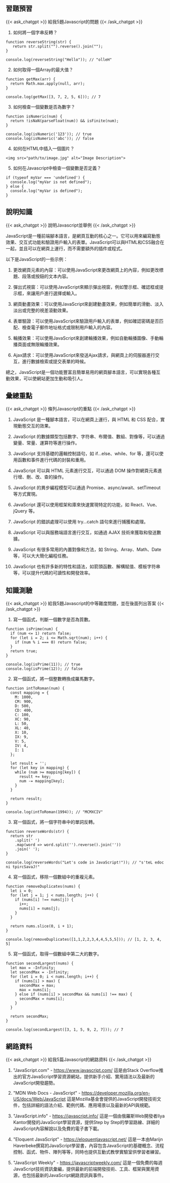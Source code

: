 ## 習題預習
{{< ask_chatgpt >}}
給我5題Javascript的問題
{{< /ask_chatgpt >}}



1. 如何將一個字串反轉？

```
function reverseString(str) {
   return str.split("").reverse().join("");
}

console.log(reverseString("Hello")); // "olleH"
```

2. 如何取得一個Array的最大值？

```
function getMax(arr) {
  return Math.max.apply(null, arr);
}

console.log(getMax([3, 7, 2, 5, 6])); // 7
```

3. 如何檢查一個變數是否為數字？

```
function isNumeric(num) {
  return !isNaN(parseFloat(num)) && isFinite(num);
}

console.log(isNumeric('123')); // true
console.log(isNumeric('abc')); // false
```

4. 如何在HTML中插入一個圖片？

```
<img src="path/to/image.jpg" alt="Image Description">
```

5. 如何在Javascript中檢查一個變數是否定義？

```
if (typeof myVar === 'undefined') {
  console.log("myVar is not defined");
} else {
  console.log("myVar is defined");
}
```   

## 說明知識
{{< ask_chatgpt >}}
說明Javascript並舉例
{{< /ask_chatgpt >}}



JavaScript是一種前端腳本語言，是網頁互動的核心之一。它可以用來編寫動態效果、交互式功能和驗證用戶輸入的表單。JavaScript可以與HTML和CSS融合在一起，並且可以在網頁上運行，而不需要額外的插件或程式。

以下是JavaScript的一些示例：

1. 更改網頁元素的內容：可以使用JavaScript來更改網頁上的內容，例如更改標題、段落或按鈕的文本內容。

2. 彈出式視窗：可以使用JavaScript來顯示彈出視窗，例如警示框、確認框或提示框，來讓用戶進行選擇或輸入。

3. 網頁動畫效果：可以使用JavaScript來創建動畫效果，例如簡單的滑動、淡入淡出或完整的視差滾動效果。

4. 表單驗證：可以使用JavaScript來驗證用戶輸入的表單，例如確認密碼是否匹配、檢查電子郵件地址格式或限制用戶輸入的內容。

5. 輪播效果：可以使用JavaScript來創建輪播效果，例如自動輪播圖像、手動輪播頁面或無限輪播效果。

6. Ajax請求：可以使用JavaScript來發送Ajax請求，與網頁上的伺服器進行交互，進行數據檢索或提交表單的時候。

總之，JavaScript是一個功能豐富且簡單易用的網頁腳本語言，可以實現各種互動效果，可以使網站更加生動和吸引人。   

## 彙總重點
{{< ask_chatgpt >}}
條列Javascript的重點
{{< /ask_chatgpt >}}



1. JavaScript 是一種腳本語言，可以在網頁上運行，與 HTML 和 CSS 配合，實現動態交互的效果。

2. JavaScript 的數據類型包括數字、字符串、布爾值、數組、對像等，可以通過變量、常量、運算符等進行操作。

3. JavaScript 支持基礎的邏輯控制語句，如 if…else、while、for 等，還可以使用函數和事件進行代碼的封裝和重用。

4. JavaScript 可以與 HTML 元素進行交互，可以通過 DOM 操作對網頁元素進行增、刪、改、查的操作。

5. JavaScript 的異步編程模型可以通過 Promise、async/await、setTimeout 等方式實現。

6. JavaScript 還可以使用框架和庫來快速實現特定的功能，如 React、Vue、jQuery 等。

7. JavaScript 的錯誤處理可以使用 try…catch 語句來進行捕獲和處理。

8. JavaScript 可以與服務端語言進行交互，如通過 AJAX 技術來獲取和發送數據。

9. JavaScript 有很多常用的內置對像和方法，如 String、Array、Math、Date 等，可以大大簡化編程任務。

10. JavaScript 也有許多新的特性和語法，如箭頭函數、解構賦值、模板字符串等，可以提升代碼的可讀性和開發效率。   

## 知識測驗
{{< ask_chatgpt >}}
給我5題Javascript的中等難度問題，並在後面列出答案
{{< /ask_chatgpt >}}



1. 寫一個函式，判斷一個數字是否為質數。

```
function isPrime(num) {
  if (num <= 1) return false;
  for (let i = 2; i <= Math.sqrt(num); i++) {
    if (num % i === 0) return false;
  }
  return true;
}

console.log(isPrime(11)); // true
console.log(isPrime(12)); // false
```


2. 寫一個函式，將一個整數轉換成羅馬數字。

```
function intToRoman(num) {
  const mapping = {
    M: 1000,
    CM: 900,
    D: 500,
    CD: 400,
    C: 100,
    XC: 90,
    L: 50,
    XL: 40,
    X: 10,
    IX: 9,
    V: 5,
    IV: 4,
    I: 1
  };

  let result = '';
  for (let key in mapping) {
    while (num >= mapping[key]) {
      result += key;
      num -= mapping[key];
    }
  }

  return result;
}

console.log(intToRoman(1994)); // "MCMXCIV"
```


3. 寫一個函式，將一個字符串中的單詞反轉。

```
function reverseWords(str) {
  return str
    .split(' ')
    .map(word => word.split('').reverse().join(''))
    .join(' ');
}

console.log(reverseWords("Let's code in JavaScript!")); // "s'teL edoc ni tpircSavaJ!"
```


4. 寫一個函式，移除一個數組中的重複元素。

```
function removeDuplicates(nums) {
  let i = 0;
  for (let j = 1; j < nums.length; j++) {
    if (nums[i] !== nums[j]) {
      i++;
      nums[i] = nums[j];
    }
  }
  
  return nums.slice(0, i + 1);
}

console.log(removeDuplicates([1,1,2,2,3,4,4,5,5,5])); // [1, 2, 3, 4, 5]
```


5. 寫一個函式，取得一個數組中第二大的數字。

```
function secondLargest(nums) {
  let max = -Infinity;
  let secondMax = -Infinity;
  for (let i = 0; i < nums.length; i++) {
    if (nums[i] > max) {
      secondMax = max;
      max = nums[i];
    } else if (nums[i] > secondMax && nums[i] !== max) {
      secondMax = nums[i];
    }
  }
  
  return secondMax;
}

console.log(secondLargest([3, 1, 5, 9, 2, 7])); // 7
```   

## 網路資料
{{< ask_chatgpt >}}
給我5篇Javascript的網路資料
{{< /ask_chatgpt >}}



1. "JavaScript.com" - https://www.javascript.com/
這是由Stack Overflow推出的官方JavaScript學習資源網站，提供新手介紹、實用語法以及最新的JavaScript開發趨勢。

2. "MDN Web Docs - JavaScript" - https://developer.mozilla.org/en-US/docs/Web/JavaScript
這是Mozilla基金會提供的JavaScript開發技術文件，包括詳細的語法介紹、範例代碼、應用場景以及最新的API與規範。

3. "JavaScript.info" - https://javascript.info/
這是一個由俄羅斯Web開發者Ilya Kantor開發的JavaScript學習資源，提供Step by Step的學習路線、詳細的JavaScript內容解說以及免費的電子書下載。

4. "Eloquent JavaScript" - https://eloquentjavascript.net/
這是一本由Marijn Haverbeke撰寫的JavaScript學習書，內容包含JavaScript的基礎概念、流程控制、函式、物件、陣列等等，同時也提供互動式教學實驗室供學習者練習。

5. "JavaScript Weekly" - https://javascriptweekly.com/
這是一個免費的每週JavaScript技術資訊彙編，提供最新的前端開發技術、工具、框架與實用資源，也包括最新的JavaScript網路資訊與事件。   

